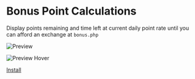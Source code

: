 # Bonus Point Calculations

Display points remaining and time left at current daily point rate until you can afford an exchange at `bonus.php`

![Preview](http://i.imgur.com/j3i5AZw.png)

![Preview Hover](http://i.imgur.com/57UukOe.png)

[Install](https://github.com/SavageCore/ahd-bonus-calculations/raw/master/src/ahd-bonus-calculations.user.js)
